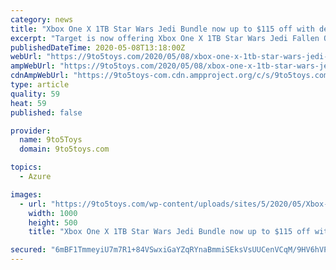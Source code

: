 ```yaml
---
category: news
title: "Xbox One X 1TB Star Wars Jedi Bundle now up to $115 off with deals from $285"
excerpt: "Target is now offering Xbox One X 1TB Star Wars Jedi Fallen Order Bundle for $299.99 shipped. Also matched at Best Buy, Microsoft, and GameStop, but RedCard holders can knock the total down to $284.99 shipped at Target."
publishedDateTime: 2020-05-08T13:18:00Z
webUrl: "https://9to5toys.com/2020/05/08/xbox-one-x-1tb-star-wars-jedi-bundle/"
ampWebUrl: "https://9to5toys.com/2020/05/08/xbox-one-x-1tb-star-wars-jedi-bundle/amp/"
cdnAmpWebUrl: "https://9to5toys-com.cdn.ampproject.org/c/s/9to5toys.com/2020/05/08/xbox-one-x-1tb-star-wars-jedi-bundle/amp/"
type: article
quality: 59
heat: 59
published: false

provider:
  name: 9to5Toys
  domain: 9to5toys.com

topics:
  - Azure

images:
  - url: "https://9to5toys.com/wp-content/uploads/sites/5/2020/05/Xbox-One-X-Star-Wars-Jedi-Fallen-Order-Bundle-03.jpg?quality=82&strip=all&w=1000"
    width: 1000
    height: 500
    title: "Xbox One X 1TB Star Wars Jedi Bundle now up to $115 off with deals from $285"

secured: "6mBF1TmmeyiU7m7R1+84VSwxiGaYZqRYnaBmmiSEksVsUUCenVCqM/9HV6hVPUqFpvTKkr28tUd9osDrFVwO4tleqh8Ab+SUzB52ysvWctjNZYGCb2r/zx3LyXmLOixCJrRGd32nTpEL0cFRd5Ac94vn+phb3BSgMFbUFwFbhHPZjXi95aEvR+io5jxoKaC2SsIsKUtHPrYjZSOuIon4yE0YD62sY2xWr1k6ZnX5NitN35E3frKjKmIPez5BodC7Kwpb3LN22XjsoW4rod3BPrXTJfvJHRqKnYoN7QP36LajacbCMmpVRh8mf0u7lj4X;hKaa0SNFRp/ZC77tY+sUYQ=="
---
```


